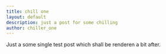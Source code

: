 ```yaml
---
title: chill one
layout: default
description: just a post for some chilling
author: chiller_one
---
```


  Just a some single test post which shall be renderen a bit after.
